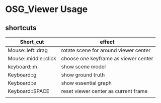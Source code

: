 # OSG_Viewer Usage 

## shortcuts


| Short_cut            | effect                            |
| -------------------  | --------------------------------- |
| Mouse::left::drag    | rotate scene for around viewer center  |
| Mouse::middle::click | choose one keyframe as viewer center                        |
| keyboard::m          | show scene model                  |
| Keyboard::g          | show ground truth                 |
| Keyboard::e          | show essential graph              |
| Keyboard::SPACE      | reset viewer center as current frame    |
|                      |                                   |

